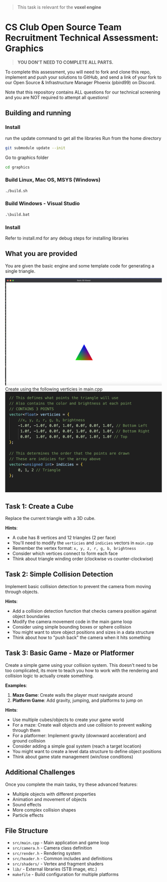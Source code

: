 > This task is relevant for the **voxel engine**


# CS Club Open Source Team Recruitment Technical Assessment: Graphics


> **YOU DON'T NEED TO COMPLETE ALL PARTS.** 

To complete this assessment, you will need to fork and clone this repo, implement and push your solutions to GitHub, and send a link of your fork to our Open Source & Infrastructure Manager Phoenix (pbird99) on Discord.

Note that this repository contains ALL questions for our technical screening and you are NOT required to attempt all questions!



## Building and running

### Install 

run the update command to get all the libraries
Run from the home directory
```sh
git submodule update --init
```


Go to graphics folder

```sh
cd graphics
```

### Build Linux, Mac OS, MSYS (Windows)

```sh
./build.sh
```

### Build Windows - Visual Studio

```bat
.\build.bat
```

### Install

Refer to install.md for any debug steps for installing libraries


## What you are provided

You are given the basic engine and some template code for generating a single triangle.

<img src="image.png" alt="Engine" width="600"/>

<br>
Create using the following verticies in main.cpp

<img src="image-1.png" alt="Engine" width="600"/>


## Task 1: Create a Cube
Replace the current triangle with a 3D cube.

**Hints**:
- A cube has 8 vertices and 12 triangles (2 per face)
- You'll need to modify the `verticies` and `indicies` vectors in `main.cpp`
- Remember the vertex format: `x, y, z, r, g, b, brightness`
- Consider which vertices connect to form each face
- Think about triangle winding order (clockwise vs counter-clockwise)



## Task 2: Simple Collision Detection
Implement basic collision detection to prevent the camera from moving through objects.

**Hints**:
- Add a collision detection function that checks camera position against object boundaries
- Modify the camera movement code in the main game loop
- Consider using simple bounding boxes or sphere collision
- You might want to store object positions and sizes in a data structure
- Think about how to "push back" the camera when it hits something



## Task 3: Basic Game - Maze or Platformer
Create a simple game using your collision system. This doesn't need to be too complicated, its more to teach you how to work with the rendering and collision logic to actually create something.

**Examples**:
1. **Maze Game**: Create walls the player must navigate around
2. **Platform Game**: Add gravity, jumping, and platforms to jump on

**Hints**:
- Use multiple cubes/objects to create your game world
- For a maze: Create wall objects and use collision to prevent walking through them
- For a platformer: Implement gravity (downward acceleration) and ground collision
- Consider adding a simple goal system (reach a target location)
- You might want to create a level data structure to define object positions
- Think about game state management (win/lose conditions)


## Additional Challenges

Once you complete the main tasks, try these advanced features:
- Multiple objects with different properties
- Animation and movement of objects
- Sound effects
- More complex collision shapes
- Particle effects

## File Structure

- `src/main.cpp` - Main application and game loop
- `src/camera.h` - Camera class definition
- `src/render.h` - Rendering system
- `src/header.h` - Common includes and definitions
- `src/shaders/` - Vertex and fragment shaders
- `lib/` - External libraries (STB image, etc.)
- `makefile` - Build configuration for multiple platforms

